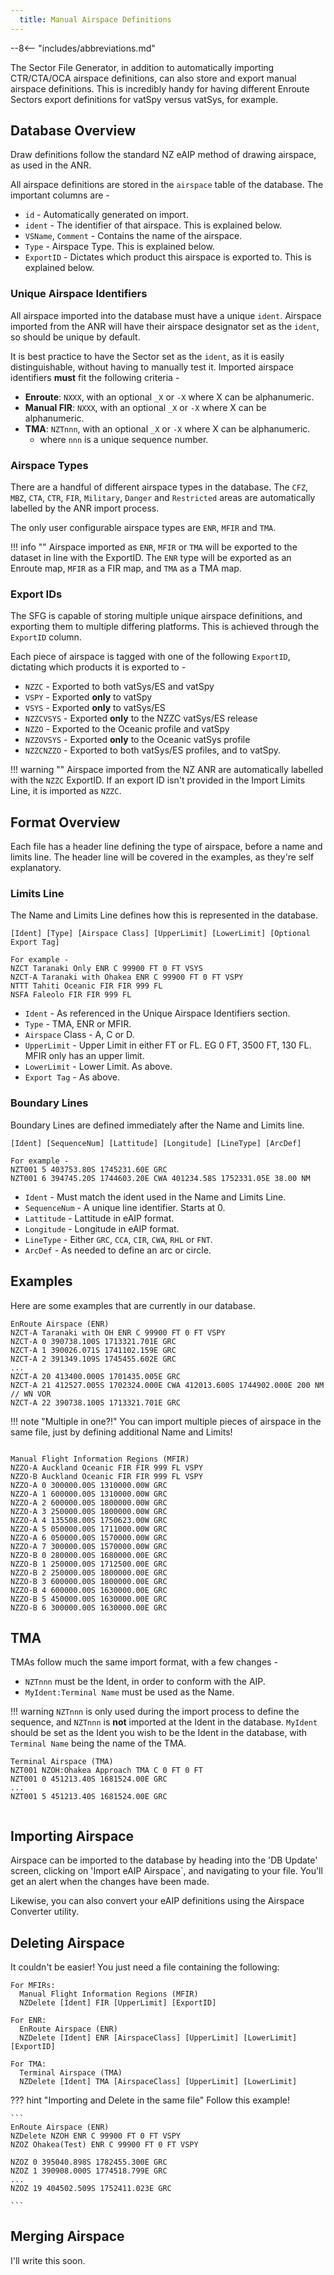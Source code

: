 ```yaml
---
  title: Manual Airspace Definitions
---
```


--8<-- "includes/abbreviations.md"

The Sector File Generator, in addition to automatically importing CTR/CTA/OCA airspace definitions, can also store and export manual airspace definitions. This is incredibly handy for having different Enroute Sectors export definitions for vatSpy versus vatSys, for example.

## Database Overview

Draw definitions follow the standard NZ eAIP method of drawing airspace, as used in the ANR. 

All airspace definitions are stored in the `airspace` table of the database. The important columns are - 

* `id` - Automatically generated on import.
* `ident` - The identifier of that airspace. This is explained below.
* `VSName`, `Comment` - Contains the name of the airspace.
* `Type` - Airspace Type. This is explained below.
* `ExportID` - Dictates which product this airspace is exported to. This is explained below.

### Unique Airspace Identifiers

All airspace imported into the database must have a unique `ident`. Airspace imported from the ANR will have their airspace designator set as the `ident`, so should be unique by default.

It is best practice to have the Sector set as the `ident`, as it is easily distinguishable, without having to manually test it. Imported airspace identifiers **must** fit the following criteria - 

* **Enroute**: `NXXX`, with an optional `_X` or `-X` where X can be alphanumeric.
* **Manual FIR**: `NXXX`, with an optional `_X` or `-X` where X can be alphanumeric.
* **TMA**: `NZTnnn`, with an optional `_X` or `-X` where X can be alphanumeric.
    * where `nnn` is a unique sequence number.

### Airspace Types

There are a handful of different airspace types in the database. The `CFZ`, `MBZ`, `CTA`, `CTR`, `FIR`, `Military`, `Danger` and `Restricted` areas are automatically labelled by the ANR import process.

The only user configurable airspace types are `ENR`, `MFIR` and `TMA`.

!!! info ""
    Airspace imported as `ENR`, `MFIR` or `TMA` will be exported to the dataset in line with the ExportID. The `ENR` type will be exported as an Enroute map, `MFIR` as a FIR map, and `TMA` as a TMA map.


### Export IDs

The SFG is capable of storing multiple unique airspace definitions, and exporting them to multiple differing platforms. This is achieved through the `ExportID` column.

Each piece of airspace is tagged with one of the following `ExportID`, dictating which products it is exported to - 

* `NZZC` - Exported to both vatSys/ES and vatSpy
* `VSPY` - Exported **only** to vatSpy
* `VSYS` - Exported **only** to vatSys/ES
* `NZZCVSYS` - Exported **only** to the NZZC vatSys/ES release
* `NZZO` - Exported to the Oceanic profile and vatSpy
* `NZZOVSYS` - Exported **only** to the Oceanic vatSys profile
* `NZZCNZZO` - Exported to both vatSys/ES profiles, and to vatSpy.

!!! warning ""
    Airspace imported from the NZ ANR are automatically labelled with the `NZZC` ExportID. If an export ID isn't provided in the Import Limits Line, it is imported as `NZZC`.

## Format Overview

Each file has a header line defining the type of airspace, before a name and limits line. The header line will be covered in the examples, as they're self explanatory.

### Limits Line

The Name and Limits Line defines how this is represented in the database.


``` title="Limits Line"
[Ident] [Type] [Airspace Class] [UpperLimit] [LowerLimit] [Optional Export Tag]

For example - 
NZCT Taranaki Only ENR C 99900 FT 0 FT VSYS
NZCT-A Taranaki with Ohakea ENR C 99900 FT 0 FT VSPY
NTTT Tahiti Oceanic FIR FIR 999 FL
NSFA Faleolo FIR FIR 999 FL

```

* `Ident` - As referenced in the Unique Airspace Identifiers section.
* `Type` - TMA, ENR or MFIR.
* `Airspace` Class - A, C or D.
* `UpperLimit` - Upper Limit in either FT or FL. EG 0 FT, 3500 FT, 130 FL. MFIR only has an upper limit.
* `LowerLimit` - Lower Limit. As above.
* `Export Tag` - As above.

### Boundary Lines

Boundary Lines are defined immediately after the Name and Limits line.

``` title="Boundary Lines"
[Ident] [SequenceNum] [Lattitude] [Longitude] [LineType] [ArcDef]

For example -
NZT001 5 403753.80S 1745231.60E GRC
NZT001 6 394745.20S 1744603.20E CWA 401234.58S 1752331.05E 38.00 NM

```

* `Ident` - Must match the ident used in the Name and Limits Line.
* `SequenceNum` - A unique line identifier. Starts at 0.
* `Lattitude` - Lattitude in eAIP format.
* `Longitude` - Longitude in eAIP format.
* `LineType` - Either `GRC`, `CCA`, `CIR`, `CWA`, `RHL` or `FNT`.
* `ArcDef` - As needed to define an arc or circle.

## Examples

Here are some examples that are currently in our database.

``` title="Taranaki Sector (for vatSpy only)"
EnRoute Airspace (ENR)
NZCT-A Taranaki with OH ENR C 99900 FT 0 FT VSPY
NZCT-A 0 390738.100S 1713321.701E GRC
NZCT-A 1 390026.071S 1741102.159E GRC
NZCT-A 2 391349.109S 1745455.602E GRC
...
NZCT-A 20 413400.000S 1701435.005E GRC
NZCT-A 21 412527.005S 1702324.000E CWA 412013.600S 1744902.000E 200 NM // WN VOR
NZCT-A 22 390738.100S 1713321.701E GRC 
```

!!! note "Multiple in one?!"
    You can import multiple pieces of airspace in the same file, just by defining additional Name and Limits!

``` title="NZZO for vatSpy"

Manual Flight Information Regions (MFIR)
NZZO-A Auckland Oceanic FIR FIR 999 FL VSPY
NZZO-B Auckland Oceanic FIR FIR 999 FL VSPY
NZZO-A 0 300000.00S 1310000.00W GRC
NZZO-A 1 600000.00S 1310000.00W GRC
NZZO-A 2 600000.00S 1800000.00W GRC
NZZO-A 3 250000.00S 1800000.00W GRC
NZZO-A 4 135508.00S 1750623.00W GRC
NZZO-A 5 050000.00S 1711000.00W GRC
NZZO-A 6 050000.00S 1570000.00W GRC
NZZO-A 7 300000.00S 1570000.00W GRC
NZZO-B 0 280000.00S 1680000.00E GRC
NZZO-B 1 250000.00S 1712500.00E GRC
NZZO-B 2 250000.00S 1800000.00E GRC
NZZO-B 3 600000.00S 1800000.00E GRC
NZZO-B 4 600000.00S 1630000.00E GRC
NZZO-B 5 450000.00S 1630000.00E GRC
NZZO-B 6 300000.00S 1630000.00E GRC

```

## TMA

TMAs follow much the same import format, with a few changes -

* `NZTnnn` must be the Ident, in order to conform with the AIP.
* `MyIdent:Terminal Name` must be used as the Name.

!!! warning
    `NZTnnn` is only used during the import process to define the sequence, and `NZTnnn` is **not** imported at the Ident in the database. `MyIdent` should be set as the Ident you wish to be the Ident in the database, with `Terminal Name` being the name of the TMA.

``` title="TMA Import"
Terminal Airspace (TMA)
NZT001 NZOH:Ohakea Approach TMA C 0 FT 0 FT
NZT001 0 451213.40S 1681524.00E GRC
...
NZT001 5 451213.40S 1681524.00E GRC


```

## Importing Airspace

Airspace can be imported to the database by heading into the 'DB Update' screen, clicking on 'Import eAIP Airspace`, and navigating to your file. You'll get an alert when the changes have been made.

Likewise, you can also convert your eAIP definitions using the Airspace Converter utility.

## Deleting Airspace

It couldn't be easier! You just need a file containing the following:

``` title="Delete Airspace"
For MFIRs:
  Manual Flight Information Regions (MFIR)
  NZDelete [Ident] FIR [UpperLimit] [ExportID]

For ENR: 
  EnRoute Airspace (ENR)
  NZDelete [Ident] ENR [AirspaceClass] [UpperLimit] [LowerLimit] [ExportID]

For TMA:
  Terminal Airspace (TMA)
  NZDelete [Ident] TMA [AirspaceClass] [UpperLimit] [LowerLimit]

```

??? hint "Importing and Delete in the same file"
    Follow this example!

    ```
    EnRoute Airspace (ENR)
    NZDelete NZOH ENR C 99900 FT 0 FT VSPY
    NZOZ Ohakea(Test) ENR C 99900 FT 0 FT VSPY

    NZOZ 0 395040.898S 1782455.300E GRC
    NZOZ 1 390908.000S 1774518.799E GRC
    ...
    NZOZ 19 404502.509S 1752411.023E GRC

    ```


## Merging Airspace

I'll write this soon.


